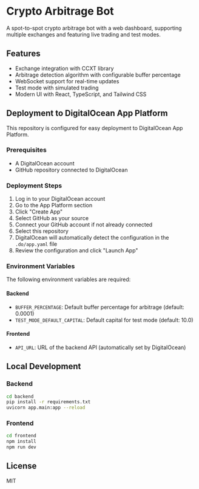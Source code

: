 # Crypto Arbitrage Bot

A spot-to-spot crypto arbitrage bot with a web dashboard, supporting multiple exchanges and featuring live trading and test modes.

## Features

- Exchange integration with CCXT library
- Arbitrage detection algorithm with configurable buffer percentage
- WebSocket support for real-time updates
- Test mode with simulated trading
- Modern UI with React, TypeScript, and Tailwind CSS

## Deployment to DigitalOcean App Platform

This repository is configured for easy deployment to DigitalOcean App Platform.

### Prerequisites

- A DigitalOcean account
- GitHub repository connected to DigitalOcean

### Deployment Steps

1. Log in to your DigitalOcean account
2. Go to the App Platform section
3. Click "Create App"
4. Select GitHub as your source
5. Connect your GitHub account if not already connected
6. Select this repository
7. DigitalOcean will automatically detect the configuration in the `.do/app.yaml` file
8. Review the configuration and click "Launch App"

### Environment Variables

The following environment variables are required:

#### Backend
- `BUFFER_PERCENTAGE`: Default buffer percentage for arbitrage (default: 0.0001)
- `TEST_MODE_DEFAULT_CAPITAL`: Default capital for test mode (default: 10.0)

#### Frontend
- `API_URL`: URL of the backend API (automatically set by DigitalOcean)

## Local Development

### Backend

```bash
cd backend
pip install -r requirements.txt
uvicorn app.main:app --reload
```

### Frontend

```bash
cd frontend
npm install
npm run dev
```

## License

MIT

